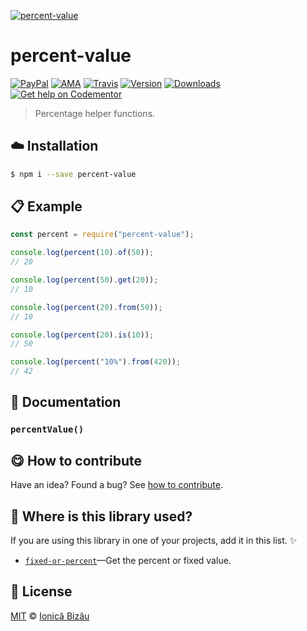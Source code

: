 
[![percent-value](http://i.imgur.com/aDuRzA9.png)](#)

# percent-value

 [![PayPal](https://img.shields.io/badge/%24-paypal-f39c12.svg)][paypal-donations] [![AMA](https://img.shields.io/badge/ask%20me-anything-1abc9c.svg)](https://github.com/IonicaBizau/ama) [![Travis](https://img.shields.io/travis/IonicaBizau/percent-value.svg)](https://travis-ci.org/IonicaBizau/percent-value/) [![Version](https://img.shields.io/npm/v/percent-value.svg)](https://www.npmjs.com/package/percent-value) [![Downloads](https://img.shields.io/npm/dt/percent-value.svg)](https://www.npmjs.com/package/percent-value) [![Get help on Codementor](https://cdn.codementor.io/badges/get_help_github.svg)](https://www.codementor.io/johnnyb?utm_source=github&utm_medium=button&utm_term=johnnyb&utm_campaign=github)

> Percentage helper functions.

## :cloud: Installation

```sh
$ npm i --save percent-value
```


## :clipboard: Example



```js
const percent = require("percent-value");

console.log(percent(10).of(50));
// 20

console.log(percent(50).get(20));
// 10

console.log(percent(20).from(50));
// 10

console.log(percent(20).is(10));
// 50

console.log(percent("10%").from(420));
// 42
```

## :memo: Documentation


### `percentValue()`



## :yum: How to contribute
Have an idea? Found a bug? See [how to contribute][contributing].

## :dizzy: Where is this library used?
If you are using this library in one of your projects, add it in this list. :sparkles:


 - [`fixed-or-percent`](https://github.com/IonicaBizau/fixed-or-percent#readme)—Get the percent or fixed value.

## :scroll: License

[MIT][license] © [Ionică Bizău][website]

[paypal-donations]: https://www.paypal.com/cgi-bin/webscr?cmd=_s-xclick&hosted_button_id=RVXDDLKKLQRJW
[donate-now]: http://i.imgur.com/6cMbHOC.png

[license]: http://showalicense.com/?fullname=Ionic%C4%83%20Biz%C4%83u%20%3Cbizauionica%40gmail.com%3E%20(http%3A%2F%2Fionicabizau.net)&year=2016#license-mit
[website]: http://ionicabizau.net
[contributing]: /CONTRIBUTING.md
[docs]: /DOCUMENTATION.md
